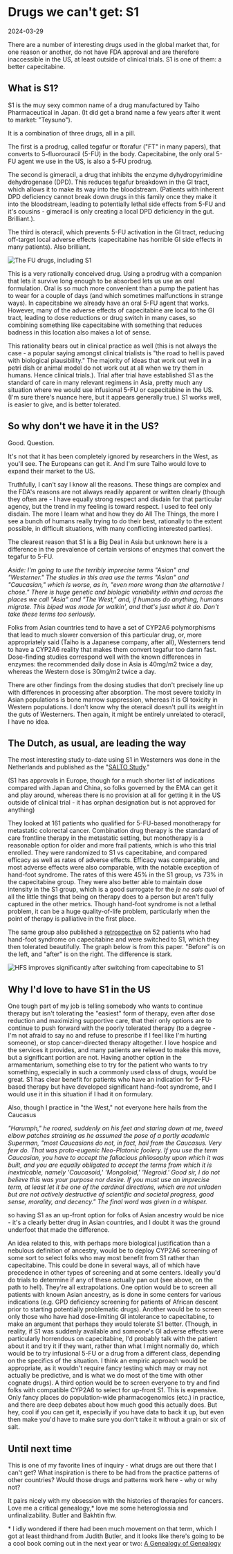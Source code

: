 # Drugs we can't get: S1

<time id="post-date">2024-03-29</time>

<p id="post-excerpt">
    There are a number of interesting drugs used in the global market that,
    for one reason or another, do not have FDA approval and are therefore inaccessible
    in the US, at least outside of clinical trials. S1 is one of them: a better capecitabine.
</p>

## What is S1?

S1 is the muy sexy common name of a drug manufactured by Taiho Pharmaceutical in Japan.
(It did get a brand name a few years after it went to market: "Teysuno").

It is a combination of three drugs, all in a pill.

The first is a prodrug, called tegafur or ftorafur ("FT" in many papers), 
that converts to 5-fluorouracil (5-FU) in the body. 
Capecitabine, the only oral 5-FU agent we use in the US, is also a 5-FU prodrug.

The second is gimeracil, a drug that inhibits the enzyme dyhydropyrimidine dehydrogenase (DPD).
This reduces tegafur breakdown in the GI tract, which allows it to make its way into the bloodstream. 
(Patients with inherent DPD deficiency 
cannot break down drugs in this family once they make it into the bloodstream,
leading to potentially lethal side effects from 5-FU and it's cousins - 
gimeracil is only creating a local DPD deficiency in the gut. Brilliant.).

The third is oteracil, which prevents 5-FU activation in the GI tract, 
reducing off-target local adverse effects 
(capecitabine has horrible GI side effects in many patients).
Also brilliant.

![The FU drugs, including S1](/images/s1-is.png)

This is a very rationally conceived drug.
Using a prodrug with a companion that lets it survive long enough to be absorbed
lets us use an oral formulation.
Oral is so much more convenient than a pump the patient has to wear for a couple of days
(and which sometimes malfunctions in strange ways).
In capecitabine we already have an oral 5-FU agent that works.
However, many of the adverse effects of capecitabine are local to the GI tract,
leading to dose reductions or drug switch in many cases,
so combining something like capecitabine 
with something that reduces badness in this location also makes a lot of sense.

This rationality bears out in clinical practice as well 
(this is not always the case - a popular saying amongst clinical trialists
is "the road to hell is paved with biological plausibility."
The majority of ideas that work out well in a petri dish or animal model
do not work out at all when we try them in humans. Hence clinical trials.).
Trial after trial have established S1 as the standard of care in many relevant regimens in Asia,
pretty much any situation where we would use infusional 5-FU or capecitabine in the US.
(I'm sure there's nuance here, but it appears generally true.)
S1 works well, is easier to give, and is better tolerated.


## So why don't we have it in the US?

Good. Question.

It's not that it has been completely ignored by researchers in the West,
as you'll see.
The Europeans can get it.
And I'm sure Taiho would love to expand their market to the US.

Truthfully, I can't say I know all the reasons.
These things are complex and the FDA's reasons are not always readily apparent or written clearly
(though they often are - 
I have equally strong respect and disdain for that particular agency,
but the trend in my feeling is toward respect. 
I used to feel only disdain.
The more I learn what and how they do All The Things,
the more I see a bunch of humans really trying to do their best,
rationally to the extent possible,
in difficult situations,
with many conflicting interested parties).

The clearest reason that S1 is a Big Deal in Asia
but unknown here
is a difference in the prevalence of certain versions of enzymes
that convert the tegafur to 5-FU. 

*Aside: I'm going to use the terribly imprecise terms "Asian" and "Westerner."
The studies in this area use the terms "Asian" and "Caucasian," which is worse,
as in, "even more wrong than the alternative I chose."
There is huge genetic and biologic variability within and across the places we call "Asia" and "The West,"
and, if humans do anything, humans migrate. This biped was made for walkin',
and that's just what it do. 
Don't take these terms too seriously.*

Folks from Asian countries tend to have a set of CYP2A6 polymorphisms 
that lead to much slower conversion of this particular drug,
or, more appropriately said (Taiho is a Japanese company, after all),
Westerners tend to have a CYP2A6 reality that makes them convert tegafur too damn fast.
Dose-finding studies correspond well with the known differences in enzymes:
the recommended daily dose in Asia is 40mg/m2 twice a day, 
whereas the Western dose is 30mg/m2 twice a day.

There are other findings from the dosing studies 
that don't precisely line up with differences in processing after absorption.
The most severe toxicity in Asian populations is bone marrow suppression,
whereas it is GI toxicity in Western populations.
I don't know why the oteracil doesn't pull its weight
in the guts of Westerners.
Then again, it might be entirely unrelated to oteracil,
I have no idea.

## The Dutch, as usual, are leading the way

The most interesting study to-date using S1 in Westerners
was done in the Netherlands 
and published as the "[SALTO Study](https://doi.org/10.1093/annonc/mdx122)."

(S1 has approvals in Europe,
though for a much shorter list of indications compared with Japan and China,
so folks governed by the EMA can get it and play around,
whereas there is no provision at all for getting it in the US outside of clinical trial - 
it has orphan designation but is not approved for anything)

They looked at 161 patients who qualified for 5-FU-based monotherapy for 
metastatic colorectal cancer. 
Combination drug therapy is the standard of care frontline therapy in the metastatic setting,
but monotherapy is a reasonable option for older and more frail patients,
which is who this trial enrolled.
They were randomized to S1 vs capecitabine,
and compared efficacy as well as rates of adverse effects.
Efficacy was comparable,
and most adverse effects were also comparable,
with the notable exception of hand-foot syndrome.
The rates of this were 45% in the S1 group,
vs 73% in the capecitabine group.
They were also better able to maintain dose intensity in the S1 group,
which is a good surrogate for the *je ne sais quoi*
of all the little things that being on therapy does to a person
but aren't fully captured in the other metrics.
Though hand-foot syndrome is not a lethal problem,
it can be a huge quality-of-life problem,
particularly when the point of therapy is palliative in the first place.

The same group also published a [retrospective](https://doi.org/10.1080/0284186X.2016.1278459) 
on 52 patients
who had hand-foot syndrome on capecitabine
and were switched to S1, which they then tolerated beautifully.
The graph below is from this paper.
"Before" is on the left, and "after" is on the right.
The difference is stark.

![HFS improves significantly after switching from capecitabine to S1](/images/s1-cape-hfs.jpg)


## Why I'd love to have S1 in the US

One tough part of my job is telling somebody 
who wants to continue therapy 
but isn't tolerating the "easiest" form of therapy, 
even after dose reduction and maximizing supportive care,
that their only options are to continue to push forward with the poorly tolerated therapy
(to a degree - I'm not afraid to say no and refuse to prescribe 
if I feel like I'm hurting someone),
or stop cancer-directed therapy altogether.
I love hospice and the services it provides, 
and many patients are relieved to make this move,
but a significant portion are not.
Having another option in the armamentarium,
something else to try for the patient who wants to try something,
especially in such a commonly used class of drugs,
would be great.
S1 has clear benefit for patients who have an indication for 5-FU-based therapy 
but have developed significant hand-foot syndrome,
and I would use it in this situation if I had it on formulary.

Also, though I practice in "the West," 
not everyone here hails from the Caucasus 

*"Harumph," he roared, 
suddenly on his feet and staring down at me,
tweed elbow patches straining
as he assumed the pose of a portly academic Superman,
"most Caucasians do not, in fact, hail from the Caucasus.
Very few do.
That was proto-eugenic Neo-Platonic foolery.
If you use the term Caucasian, 
you have to accept the fallacious philosophy upon which it was built,
and you are equally obligated to accept the terms from which it is inextricable,
namely 'Caucasoid,' 'Mongoloid,' 'Negroid.'
Good sir, I do not believe this was your purpose nor desire.
If you must use an imprecise term,
at least let it be one of the cardinal directions,
which are not unladen but are not actively destructive
of scientific and societal progress, good sense, morality, and decency."
The final word was given in a whisper.*

so having S1 as an up-front option for folks of Asian ancestry
would be nice - 
it's a clearly better drug in Asian countries,
and I doubt it was the ground underfoot that made the difference.

An idea related to this,
with perhaps more biological justification than a nebulous
definition of ancestry,
would be to deploy CYP2A6 screening of some sort
to select folks who may most benefit from S1 rather than capecitabine.
This could be done in several ways,
all of which have precedence in other types of screening
and at some centers.
Ideally you'd do trials to determine if any of these 
actually pan out (see above, on the path to hell).
They're all extrapolations.
One option would be to screen all patients with known Asian ancestry,
as is done in some centers for various indications 
(e.g. GPD deficiency screening for patients of African descent
prior to starting potentially problematic drugs).
Another would be to screen only those who have had 
dose-limiting GI intolerance to capecitabine,
to make an argument that perhaps they would tolerate S1 better.
(Though, in reality, if S1 was suddenly available 
and someone's GI adverse effects were particularly horrendous on capecitabine,
I'd probably talk with the patient about it and try it if they want,
rather than what I might normally do, 
which would be to try infusional 5-FU or a drug from a different class,
depending on the specifics of the situation.
I think an empiric approach would be appropriate,
as it wouldn't require fancy testing which may or may not actually be predictive,
and is what we do most of the time with other cognate drugs).
A third option would be to screen everyone
to try and find folks with compatible CYP2A6
to select for up-front S1. 
This is expensive. 
Only fancy places do population-wide 
pharmacogenomics (etc.) in practice,
and there are deep debates about how much good this actually does.
But hey, cool if you can get it,
especially if you have data to back it up,
but even then make you'd have to make sure you don't take it without a grain or six of salt.

## Until next time

This is one of my favorite lines of inquiry - 
what drugs are out there that I can't get?
What inspiration is there to be had from the practice patterns of other countries?
Would those drugs and patterns work here - why or why not?

It pairs nicely with my obsession with the histories of therapies for cancers.
Love me a critical genealogy,* love me some heteroglossia and unfinalizability. 
Butler and Bakhtin ftw.

\* I idly wondered if there had been much movement on that term, 
which I got at least thirdhand from Judith Butler,
and it looks like there's going to be a cool book
coming out in the next year or two: [A Genealogy of Genealogy](https://absolute-disruption.com/a-genealogy-of-genealogy/)
